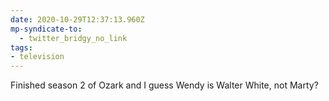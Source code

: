 ```yaml
---
date: 2020-10-29T12:37:13.960Z
mp-syndicate-to:
  - twitter_bridgy_no_link
tags:
- television
---
```


Finished season 2 of Ozark and I guess Wendy is Walter White, not Marty?
